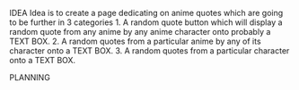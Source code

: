 IDEA
    Idea is to create a page dedicating on anime quotes which are going to be further in 3 categories
        1. A random quote button which will display a random quote from any anime by any anime character onto probably a TEXT BOX.
        2. A random quotes from a particular anime by any of its character onto a TEXT BOX.
        3. A random quotes from a particular character onto a TEXT BOX.

PLANNING
    